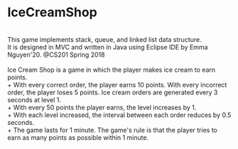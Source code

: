 # IceCreamShop

<br/>
This game implements stack, queue, and linked list data structure. <br/>
It is designed in MVC and written in Java using Eclipse IDE by Emma Nguyen'20. @CS201 Spring 2018 
<br/>
<br/>
Ice Cream Shop is a game in which the player makes ice cream to earn points. <br/>
+ With every correct order, the player earns 10 points. With every incorrect order, the player loses 5 points. Ice cream orders are generated every 3 seconds at level 1. <br/>
+ With every 50 points the player earns, the level increases by 1. <br/>
+ With each level increased, the interval between each order reduces by 0.5 seconds. <br/>
+ The game lasts for 1 minute. The game's rule is that the player tries to earn as many points as possible within 1 minute. <br/>

